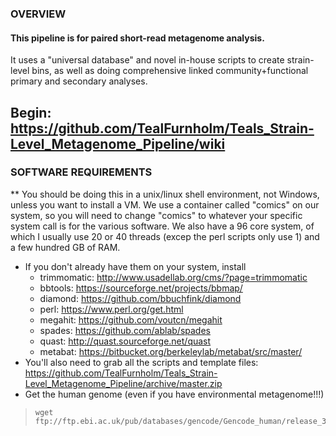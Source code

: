 ### OVERVIEW
#### This pipeline is for paired short-read metagenome analysis.<br>
It uses a "universal database" and novel in-house scripts to create strain-level bins, as well as doing comprehensive linked community+functional primary and secondary analyses. 
## Begin: https://github.com/TealFurnholm/Teals_Strain-Level_Metagenome_Pipeline/wiki


### SOFTWARE REQUIREMENTS
 ** You should be doing this in a unix/linux shell environment, not Windows, unless you want to install a VM. We use a container called "comics" on our system, so you will need to change "comics" to whatever your specific system call is for the various software. We also have a 96 core system, of which I usually use 20 or 40 threads (excep the perl scripts only use 1) and a few hundred GB of RAM.
 * If you don't already have them on your system, install 
   - trimmomatic: http://www.usadellab.org/cms/?page=trimmomatic
   - bbtools: https://sourceforge.net/projects/bbmap/
   - diamond: https://github.com/bbuchfink/diamond
   - perl: https://www.perl.org/get.html
   - megahit: https://github.com/voutcn/megahit
   - spades: https://github.com/ablab/spades
   - quast: http://quast.sourceforge.net/quast
   - metabat: https://bitbucket.org/berkeleylab/metabat/src/master/
 * You'll also need to grab all the scripts and template files: https://github.com/TealFurnholm/Teals_Strain-Level_Metagenome_Pipeline/archive/master.zip
 * Get the human genome (even if you have environmental metagenome!!!)
>     wget ftp://ftp.ebi.ac.uk/pub/databases/gencode/Gencode_human/release_36/GRCh38.p13.genome.fa.gz
